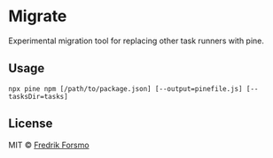 # Migrate

Experimental migration tool for replacing other task runners with pine.

## Usage

```
npx pine npm [/path/to/package.json] [--output=pinefile.js] [--tasksDir=tasks]
```

## License

MIT © [Fredrik Forsmo](https://github.com/frozzare)